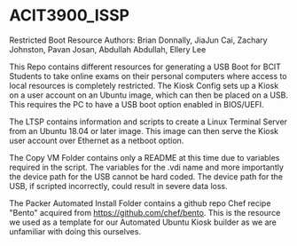 # ACIT3900_ISSP
Restricted Boot Resource
Authors: Brian Donnally, JiaJun Cai, Zachary Johnston, Pavan Josan, Abdullah Abdullah, Ellery Lee

This Repo contains different resources for generating a USB Boot for BCIT Students to take online exams on their personal computers where access to local resources is completely restricted. The Kiosk Config sets up a Kiosk on a user account on an Ubuntu image, which can then be placed on a USB. This requires the PC to have a USB boot option enabled in BIOS/UEFI.

The LTSP contains information and scripts to create a Linux Terminal Server from an Ubuntu 18.04 or later image. This image can then serve the Kiosk user account over Ethernet as a netboot option.

The Copy VM Folder contains only a README at this time due to variables required in the script. The variables for the .vdi name and more importantly the device path for the USB cannot be hard coded. The device path for the USB, if scripted incorrectly, could result in severe data loss.

The Packer Automated Install Folder contains a github repo Chef recipe "Bento" acquired from https://github.com/chef/bento. This is the resource we used as a template for our Automated Ubuntu Kiosk builder as we are unfamiliar with doing this ourselves.